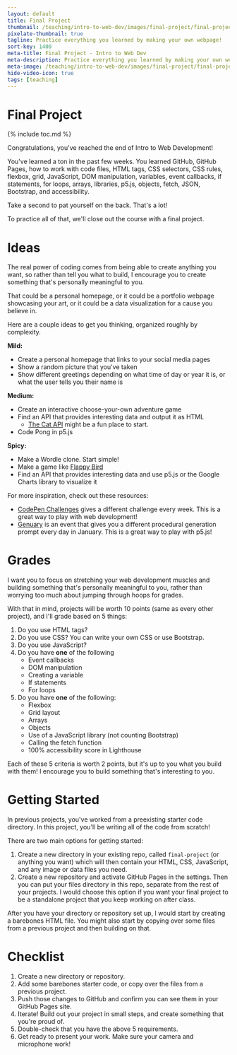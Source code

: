 ```yaml
---
layout: default
title: Final Project
thumbnail: /teaching/intro-to-web-dev/images/final-project/final-project.png
pixelate-thumbnail: true
tagline: Practice everything you learned by making your own webpage!
sort-key: 1400
meta-title: Final Project - Intro to Web Dev
meta-description: Practice everything you learned by making your own webpage!
meta-image: /teaching/intro-to-web-dev/images/final-project/final-project.png
hide-video-icon: true
tags: [teaching]
---
```


# Final Project

{% include toc.md %}

Congratulations, you've reached the end of Intro to Web Development!

You've learned a ton in the past few weeks. You learned GitHub, GitHub Pages, how to work with code files, HTML tags, CSS selectors, CSS rules, flexbox, grid, JavaScript, DOM manipulation, variables, event callbacks, if statements, for loops, arrays, libraries, p5.js, objects, fetch, JSON, Bootstrap, and accessibility.

Take a second to pat yourself on the back. That's a lot!

To practice all of that, we'll close out the course with a final project.

# Ideas

The real power of coding comes from being able to create anything you want, so rather than tell you what to build, I encourage you to create something that's personally meaningful to you.

That could be a personal homepage, or it could be a portfolio webpage showcasing your art, or it could be a data visualization for a cause you believe in.

Here are a couple ideas to get you thinking, organized roughly by complexity.

**Mild:**

- Create a personal homepage that links to your social media pages
- Show a random picture that you've taken
- Show different greetings depending on what time of day or year it is, or what the user tells you their name is

**Medium:**

- Create an interactive choose-your-own adventure game
- Find an API that provides interesting data and output it as HTML
  - [The Cat API](https://thecatapi.com/) might be a fun place to start.
- Code Pong in p5.js

**Spicy:**

- Make a Wordle clone. Start simple!
- Make a game like [Flappy Bird](https://en.wikipedia.org/wiki/Flappy_Bird)
- Find an API that provides interesting data and use p5.js or the Google Charts library to visualize it

For more inspiration, check out these resources:

- [CodePen Challenges](https://codepen.io/challenges) gives a different challenge every week. This is a great way to play with web development!
- [Genuary](https://genuary.art/prompts) is an event that gives you a different procedural generation prompt every day in January. This is a great way to play with p5.js!

# Grades

I want you to focus on stretching your web development muscles and building something that's personally meaningful to you, rather than worrying too much about jumping through hoops for grades.

With that in mind, projects will be worth 10 points (same as every other project), and I'll grade based on 5 things:

1. Do you use HTML tags?
2. Do you use CSS? You can write your own CSS or use Bootstrap.
3. Do you use JavaScript?
4. Do you have **one** of the following
   - Event callbacks
   - DOM manipulation
   - Creating a variable
   - If statements
   - For loops
5. Do you have **one** of the following:
   - Flexbox
   - Grid layout
   - Arrays
   - Objects
   - Use of a JavaScript library (not counting Bootstrap)
   - Calling the fetch function
   - 100% accessibility score in Lighthouse


Each of these 5 criteria is worth 2 points, but it's up to you what you build with them! I encourage you to build something that's interesting to you.

# Getting Started

In previous projects, you've worked from a preexisting starter code directory. In this project, you'll be writing all of the code from scratch!

There are two main options for getting started:

1. Create a new directory in your existing repo, called `final-project` (or anything you want) which will then contain your HTML, CSS, JavaScript, and any image or data files you need.
2. Create a new repository and activate GitHub Pages in the settings. Then you can put your files directory in this repo, separate from the rest of your projects. I would choose this option if you want your final project to be a standalone project that you keep working on after class.

After you have your directory or repository set up, I would start by creating a barebones HTML file. You might also start by copying over some files from a previous project and then building on that.

# Checklist

1. Create a new directory or repository.
2. Add some barebones starter code, or copy over the files from a previous project.
3. Push those changes to GitHub and confirm you can see them in your GitHub Pages site.
4. Iterate! Build out your project in small steps, and create something that you're proud of.
5. Double-check that you have the above 5 requirements.
6. Get ready to present your work. Make sure your camera and microphone work!
